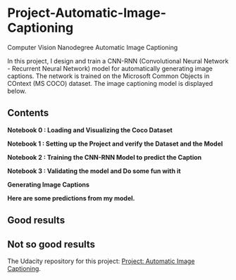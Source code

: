 # Project-Automatic-Image-Captioning
Computer Vision Nanodegree Automatic Image Captioning


In this project, I design and train a CNN-RNN (Convolutional Neural Network - Recurrent Neural Network) model for automatically generating image captions. The network is trained on the Microsoft Common Objects in COntext (MS COCO) dataset. The image captioning model is displayed below.

## Contents

**Notebook 0 : Loading and Visualizing the Coco Dataset**

**Notebook 1 : Setting up the Project and verify the Dataset and the Model**

**Notebook 2 : Training the CNN-RNN Model to predict the Caption**

**Notebook 3 : Validating the model and Do some fun with it**


**Generating Image Captions**

**Here are some predictions from my model.**

## Good results

## Not so good results

The Udacity repository for this project: [Project: Automatic Image Captioning](https://github.com/udacity/CVND---Image-Captioning-Project).
